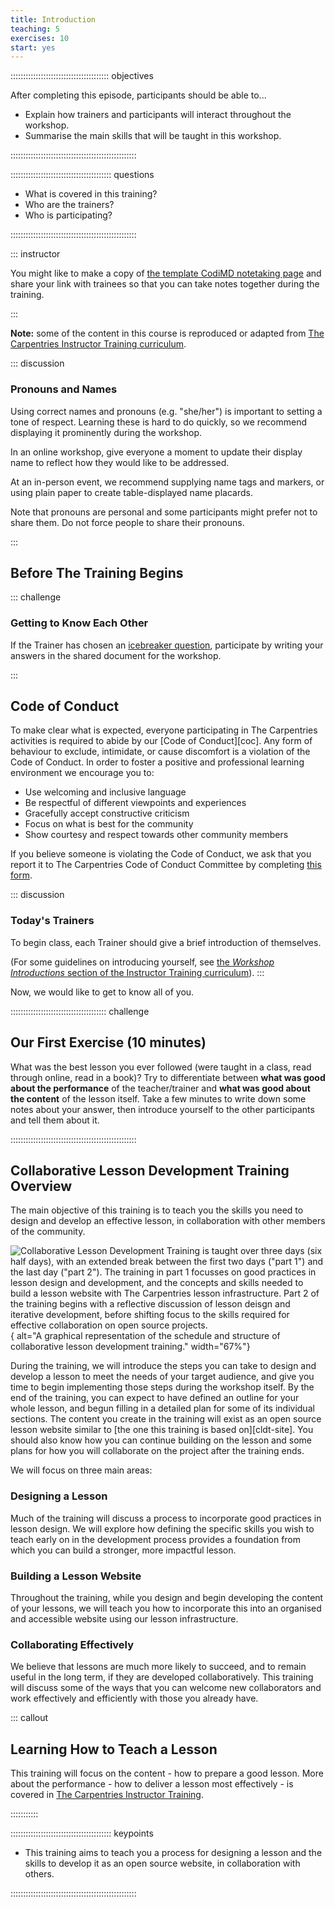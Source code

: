 ```yaml
---
title: Introduction
teaching: 5
exercises: 10
start: yes
---
```


::::::::::::::::::::::::::::::::::::::: objectives

After completing this episode, participants should be able to...

- Explain how trainers and participants will interact throughout the workshop.
- Summarise the main skills that will be taught in this workshop.

::::::::::::::::::::::::::::::::::::::::::::::::::

:::::::::::::::::::::::::::::::::::::::: questions

- What is covered in this training?
- Who are the trainers?
- Who is participating?

::::::::::::::::::::::::::::::::::::::::::::::::::

::: instructor

You might like to make a copy of [the template CodiMD notetaking page](https://codimd.carpentries.org/cldt-notes-template)
and share your link with trainees so that you can take notes together during the training.

:::

**Note:** some of the content in this course is reproduced or adapted from
[The Carpentries Instructor Training curriculum](https://carpentries.github.io/instructor-training/01-welcome.html).

::: discussion

### Pronouns and Names

Using correct names and pronouns (e.g. "she/her") is important to setting a tone of respect.
Learning these is hard to do quickly, so we recommend displaying it prominently during the workshop.

In an online workshop, give everyone a moment to update their display name to reflect how they would like to be addressed.

At an in-person event, we recommend supplying name tags and markers,
or using plain paper to create table-displayed name placards.

Note that pronouns are personal and some participants might prefer not to share them.
Do not force people to share their pronouns.

:::


## Before The Training Begins

::: challenge

### Getting to Know Each Other

If the Trainer has chosen an
[icebreaker question](https://carpentries.github.io/instructor-training/icebreakers/index.html),
participate by writing your answers in the shared document for the workshop.

:::

## Code of Conduct

To make clear what is expected,
everyone participating in The Carpentries activities is required to abide by our
[Code of Conduct][coc].
Any form of behaviour to exclude, intimidate,
or cause discomfort is a violation of the Code of Conduct.
In order to foster a positive and professional learning environment we encourage you to:

* Use welcoming and inclusive language
* Be respectful of different viewpoints and experiences
* Gracefully accept constructive criticism
* Focus on what is best for the community
* Show courtesy and respect towards other community members

If you believe someone is violating the Code of Conduct,
we ask that you report it to The Carpentries Code of Conduct Committee
by completing [this form](https://goo.gl/forms/KoUfO53Za3apOuOK2).

::: discussion

### Today's Trainers

To begin class, each Trainer should give a brief introduction of themselves.

(For some guidelines on introducing yourself, see
[the _Workshop Introductions_ section of the Instructor Training curriculum](https://carpentries.github.io/instructor-training/23-introductions.html)).
:::

Now, we would like to get to know all of you.

::::::::::::::::::::::::::::::::::::::  challenge

## Our First Exercise (10 minutes)

What was the best lesson you ever followed
(were taught in a class, read through online, read in a book)?
Try to differentiate between **what was good about the performance** of the teacher/trainer
and **what was good about the content** of the lesson itself.
Take a few minutes to write down some notes about your answer,
then introduce yourself to the other participants and tell them about it.


::::::::::::::::::::::::::::::::::::::::::::::::::

## Collaborative Lesson Development Training Overview

The main objective of this training is to teach you the skills you need to
design and develop an effective lesson, in collaboration with other members of the community.

![Collaborative Lesson Development Training is taught over three days (six half days),
with an extended break between the first two days ("part 1") and the last day ("part 2").
The training in part 1 focusses on good practices in lesson design and development,
and the concepts and skills needed to build a lesson website with The Carpentries lesson infrastructure.
Part 2 of the training begins with a reflective discussion of lesson deisgn and iterative development,
before shifting focus to the skills required for effective collaboration on open source projects.
](fig/cldt-structure.svg){
alt="A graphical representation of the schedule and structure of collaborative lesson development training."
width="67%"}

During the training,
we will introduce the steps you can take to design and develop a lesson
to meet the needs of your target audience,
and give you time to begin implementing those steps during the workshop itself.
By the end of the training,
you can expect to have defined an outline for your whole lesson,
and begun filling in a detailed plan for some of its individual sections.
The content you create in the training will exist as an open source lesson website
similar to [the one this training is based on][cldt-site].
You should also know how you can continue building on the lesson
and some plans for how you will collaborate on the project
after the training ends.

We will focus on three main areas:

### Designing a Lesson

Much of the training will discuss a process to incorporate good practices in lesson design.
We will explore how defining the specific skills you wish to teach
early on in the development process
provides a foundation from which you can build a stronger, more impactful lesson.

### Building a Lesson Website

Throughout the training, while you design and begin developing the content of your lessons,
we will teach you how to incorporate this into an organised and accessible website
using our lesson infrastructure.

### Collaborating Effectively

We believe that lessons are much more likely to succeed, and to remain useful in the long term,
if they are developed collaboratively.
This training will discuss some of the ways that you can welcome new collaborators
and work effectively and efficiently with those you already have.

::: callout

## Learning How to Teach a Lesson

This training will focus on the content - how to prepare a good lesson.
More about the performance - how to deliver a lesson most effectively -
is covered in
[The Carpentries Instructor Training](https://carpentries.github.io/instructor-training/).

:::::::::::

:::::::::::::::::::::::::::::::::::::::: keypoints

- This training aims to teach you a process for designing a lesson and the skills to develop it as an open source
website, in collaboration with others.

::::::::::::::::::::::::::::::::::::::::::::::::::
